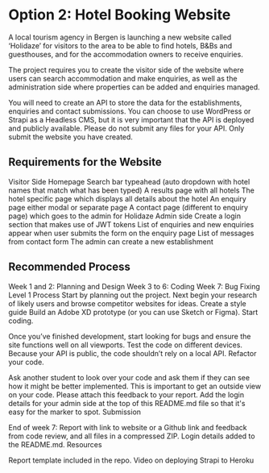# Option 2: Hotel Booking Website

A local tourism agency in Bergen is launching a new website called ‘Holidaze’ for visitors to the area to be able to find hotels, B&Bs and guesthouses, and for the accommodation owners to receive enquiries.

The project requires you to create the visitor side of the website where users can search accommodation and make enquiries, as well as the administration side where properties can be added and enquiries managed.

You will need to create an API to store the data for the establishments, enquiries and contact submissions. You can choose to use WordPress or Strapi as a Headless CMS, but it is very important that the API is deployed and publicly available. Please do not submit any files for your API. Only submit the website you have created.

## Requirements for the Website

Visitor Side
Homepage
Search bar typeahead (auto dropdown with hotel names that match what has been typed)
A results page with all hotels
The hotel specific page which displays all details about the hotel
An enquiry page either modal or separate page
A contact page (different to enquiry page) which goes to the admin for Holidaze
Admin side
Create a login section that makes use of JWT tokens
List of enquiries and new enquiries appear when user submits the form on the enquiry page
List of messages from contact form
The admin can create a new establishment

## Recommended Process

Week 1 and 2: Planning and Design Week 3 to 6: Coding Week 7: Bug Fixing
Level 1 Process
Start by planning out the project.
Next begin your research of likely users and browse competitor websites for ideas.
Create a style guide
Build an Adobe XD prototype (or you can use Sketch or Figma).
Start coding.

Once you’ve finished development, start looking for bugs and ensure the site functions well on all viewports. Test the code on different devices. Because your API is public, the code shouldn’t rely on a local API.
Refactor your code.

Ask another student to look over your code and ask them if they can see how it might be better implemented. This is important to get an outside view on your code. Please attach this feedback to your report.
Add the login details for your admin side at the top of this README.md file so that it's easy for the marker to spot.
Submission

End of week 7: Report with link to website or a Github link and feedback from code review, and all files in a compressed ZIP. Login details added to the README.md.
Resources

Report template included in the repo.
Video on deploying Strapi to Heroku
